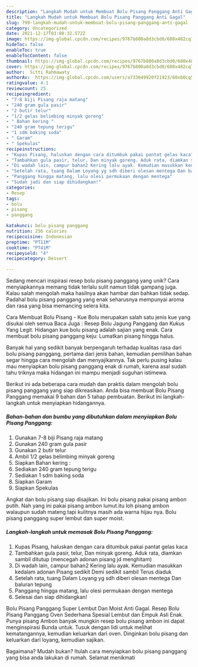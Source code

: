 ```yaml
---
description: "Langkah Mudah untuk Membuat Bolu Pisang Panggang Anti Gagal"
title: "Langkah Mudah untuk Membuat Bolu Pisang Panggang Anti Gagal"
slug: 799-langkah-mudah-untuk-membuat-bolu-pisang-panggang-anti-gagal
category: Uncategorized
date: 2021-12-17T03:08:32.572Z
image: https://img-global.cpcdn.com/recipes/9767b800a8d3cbd0/680x482cq70/bolu-pisang-panggang-foto-resep-utama.jpg
hideToc: false
enableToc: true
enableTocContent: false
thumbnail: https://img-global.cpcdn.com/recipes/9767b800a8d3cbd0/680x482cq70/bolu-pisang-panggang-foto-resep-utama.jpg
cover: https://img-global.cpcdn.com/recipes/9767b800a8d3cbd0/680x482cq70/bolu-pisang-panggang-foto-resep-utama.jpg
author:  Sitti Rahmawaty
authorAv:  https://img-global.cpcdn.com/users/a733649920f21923/60x60cq50/avatar.jpg
ratingvalue: 4.1
reviewcount: 25
recipeingredient:
- "7-8 biji Pisang raja matang"
- "240 gram gula pasir"
- "2 butir telur"
- "1/2 gelas belimbing minyak goreng"
- " Bahan kering "
- "240 gram tepung terigu"
- "1 sdm baking soda"
- " Garam"
- " Spekulas"
recipeinstructions:
- "Kupas Pisang, haluskan dengan cara ditumbuk pakai pantat gelas kaca"
- "Tambahkan gula pasir, telur, Dan minyak goreng. Aduk rata, diamkan sambil ditutup (mencegah adonan pisang jd menghitam)"
- "Di wadah lain, campur bahan2 Kering lalu ayak. Kemudian masukkan kedalam adonan Pisang sedikit Demi sedikit sambil Terus diaduk"
- "Setelah rata, tuang Dalam Loyang yg sdh diberi olesan mentega Dan baluran tepung"
- "Panggang hingga matang, lalu olesi permukaan dengan mentega"
- "Sudah jadi dan siap dihidangkan!"
categories:
- Resep
tags:
- bolu
- pisang
- panggang

katakunci: bolu pisang panggang 
nutrition: 256 calories
recipecuisine: Indonesian
preptime: "PT11M"
cooktime: "PT41M"
recipeyield: "4"
recipecategory: Dessert

---
```



Sedang mencari inspirasi resep bolu pisang panggang yang unik? Cara menyiapkannya memang tidak terlalu sulit namun tidak gampang juga. Kalau salah mengolah maka hasilnya akan hambar dan bahkan tidak sedap. Padahal bolu pisang panggang yang enak seharusnya mempunyai aroma dan rasa yang bisa memancing selera kita.


Cara Membuat Bolu Pisang - Kue Bolu merupakan salah satu jenis kue yang disukai oleh semua Baca Juga : Resep Bolu Jagung Panggang dan Kukus Yang Legit. Hidangan kue bolu pisang adalah sajian yang enak. Cara membuat bolu pisang panggang keju: Lumatkan pisang hingga halus.

Banyak hal yang sedikit banyak berpengaruh terhadap kualitas rasa dari bolu pisang panggang, pertama dari jenis bahan, kemudian pemilihan bahan segar hingga cara mengolah dan menyajikannya. Tak perlu pusing kalau mau menyiapkan bolu pisang panggang enak di rumah, karena asal sudah tahu triknya maka hidangan ini mampu menjadi suguhan istimewa.


Berikut ini ada beberapa cara mudah dan praktis dalam mengolah bolu pisang panggang yang siap dikreasikan. Anda bisa membuat Bolu Pisang Panggang memakai 9 bahan dan 5 tahap pembuatan. Berikut ini langkah-langkah untuk menyiapkan hidangannya.

<!--inarticleads1-->

##### Bahan-bahan dan bumbu yang dibutuhkan dalam menyiapkan Bolu Pisang Panggang:

1. Gunakan 7-8 biji Pisang raja matang
1. Gunakan 240 gram gula pasir
1. Gunakan 2 butir telur
1. Ambil 1/2 gelas belimbing minyak goreng
1. Siapkan  Bahan kering :
1. Sediakan 240 gram tepung terigu
1. Sediakan 1 sdm baking soda
1. Siapkan  Garam
1. Siapkan  Spekulas


Angkat dan bolu pisang siap disajikan. Ini bolu pisang pakai pisang ambon putih. Nah yang ini pakai pisang ambon lumut.itu loh pisang ambon walaupun sudah mateng tapi kulitnya masih ada warna hijau nya. Bolu pisang panggang super lembut dan super moist. 

<!--inarticleads2-->

##### Langkah-langkah untuk memasak Bolu Pisang Panggang:

1. Kupas Pisang, haluskan dengan cara ditumbuk pakai pantat gelas kaca
1. Tambahkan gula pasir, telur, Dan minyak goreng. Aduk rata, diamkan sambil ditutup (mencegah adonan pisang jd menghitam)
1. Di wadah lain, campur bahan2 Kering lalu ayak. Kemudian masukkan kedalam adonan Pisang sedikit Demi sedikit sambil Terus diaduk
1. Setelah rata, tuang Dalam Loyang yg sdh diberi olesan mentega Dan baluran tepung
1. Panggang hingga matang, lalu olesi permukaan dengan mentega
1. Selesai dan siap dihidangkan!

Bolu Pisang Panggang Super Lembut Dan Moist Anti Gagal. Resep Bolu Pisang Panggang Oven Sederhana Spesial Lembut dan Empuk Asli Enak. Punya pisang Ambon banyak mungkin resep bolu pisang ambon ini dapat menginspirasi Bunda untuk. Tusuk dengan lidi untuk melihat kematangannya, kemudian keluarkan dari oven. Dinginkan bolu pisang dan keluarkan dari loyang, kemudian sajikan. 

Bagaimana? Mudah bukan? Itulah cara menyiapkan bolu pisang panggang yang bisa anda lakukan di rumah. Selamat menikmati
